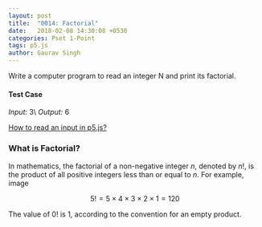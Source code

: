 ```yaml
---
layout: post
title:  "0014: Factorial"
date:   2018-02-08 14:30:08 +0530
categories: Pset 1-Point
tags: p5.js
author: Gaurav Singh
---
```

Write a computer program to read an integer N and print its factorial.

#### Test Case
_Input:_ 3\\
_Output:_ 6

[How to read an input in p5.js?](https://p5js.org/examples/dom-input-and-button.html)

### What is Factorial?
In mathematics, the factorial of a non-negative integer $n$, denoted by $n!$, is the product of all positive integers less than or equal to $n$. For example,
image

$$ 5! = 5 \times 4 \times 3 \times 2 \times 1 = 120 $$

The value of $0!$ is $1$, according to the convention for an empty product.
